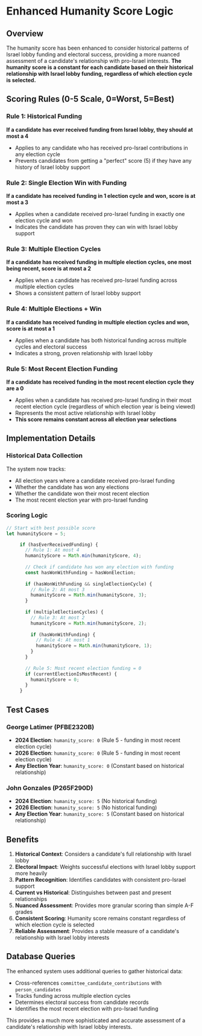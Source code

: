 # Enhanced Humanity Score Logic

## Overview
The humanity score has been enhanced to consider historical patterns of Israel lobby funding and electoral success, providing a more nuanced assessment of a candidate's relationship with pro-Israel interests. **The humanity score is a constant for each candidate based on their historical relationship with Israel lobby funding, regardless of which election cycle is selected.**

## Scoring Rules (0-5 Scale, 0=Worst, 5=Best)

### Rule 1: Historical Funding
**If a candidate has ever received funding from Israel lobby, they should at most a 4**
- Applies to any candidate who has received pro-Israel contributions in any election cycle
- Prevents candidates from getting a "perfect" score (5) if they have any history of Israel lobby support

### Rule 2: Single Election Win with Funding
**If a candidate has received funding in 1 election cycle and won, score is at most a 3**
- Applies when a candidate received pro-Israel funding in exactly one election cycle and won
- Indicates the candidate has proven they can win with Israel lobby support

### Rule 3: Multiple Election Cycles
**If a candidate has received funding in multiple election cycles, one most being recent, score is at most a 2**
- Applies when a candidate has received pro-Israel funding across multiple election cycles
- Shows a consistent pattern of Israel lobby support

### Rule 4: Multiple Elections + Win
**If a candidate has received funding in multiple election cycles and won, score is at most a 1**
- Applies when a candidate has both historical funding across multiple cycles and electoral success
- Indicates a strong, proven relationship with Israel lobby

### Rule 5: Most Recent Election Funding
**If a candidate has received funding in the most recent election cycle they are a 0**
- Applies when a candidate has received pro-Israel funding in their most recent election cycle (regardless of which election year is being viewed)
- Represents the most active relationship with Israel lobby
- **This score remains constant across all election year selections**

## Implementation Details

### Historical Data Collection
The system now tracks:
- All election years where a candidate received pro-Israel funding
- Whether the candidate has won any elections
- Whether the candidate won their most recent election
- The most recent election year with pro-Israel funding

### Scoring Logic
```typescript
// Start with best possible score
let humanityScore = 5;

     if (hasEverReceivedFunding) {
       // Rule 1: At most 4
       humanityScore = Math.min(humanityScore, 4);
       
       // Check if candidate has won any election with funding
       const hasWonWithFunding = hasWonElection;
       
       if (hasWonWithFunding && singleElectionCycle) {
         // Rule 2: At most 3
         humanityScore = Math.min(humanityScore, 3);
       }
       
       if (multipleElectionCycles) {
         // Rule 3: At most 2
         humanityScore = Math.min(humanityScore, 2);
         
         if (hasWonWithFunding) {
           // Rule 4: At most 1
           humanityScore = Math.min(humanityScore, 1);
         }
       }
       
       // Rule 5: Most recent election funding = 0
       if (currentElectionIsMostRecent) {
         humanityScore = 0;
       }
     }
```

## Test Cases

### George Latimer (PFBE2320B)
- **2024 Election**: `humanity_score: 0` (Rule 5 - funding in most recent election cycle)
- **2026 Election**: `humanity_score: 0` (Rule 5 - funding in most recent election cycle)
- **Any Election Year**: `humanity_score: 0` (Constant based on historical relationship)

### John Gonzales (P265F290D)
- **2024 Election**: `humanity_score: 5` (No historical funding)
- **2026 Election**: `humanity_score: 5` (No historical funding)
- **Any Election Year**: `humanity_score: 5` (Constant based on historical relationship)

## Benefits

1. **Historical Context**: Considers a candidate's full relationship with Israel lobby
2. **Electoral Impact**: Weights successful elections with Israel lobby support more heavily
3. **Pattern Recognition**: Identifies candidates with consistent pro-Israel support
4. **Current vs Historical**: Distinguishes between past and present relationships
5. **Nuanced Assessment**: Provides more granular scoring than simple A-F grades
6. **Consistent Scoring**: Humanity score remains constant regardless of which election cycle is selected
7. **Reliable Assessment**: Provides a stable measure of a candidate's relationship with Israel lobby interests

## Database Queries

The enhanced system uses additional queries to gather historical data:
- Cross-references `committee_candidate_contributions` with `person_candidates`
- Tracks funding across multiple election cycles
- Determines electoral success from candidate records
- Identifies the most recent election with pro-Israel funding

This provides a much more sophisticated and accurate assessment of a candidate's relationship with Israel lobby interests. 